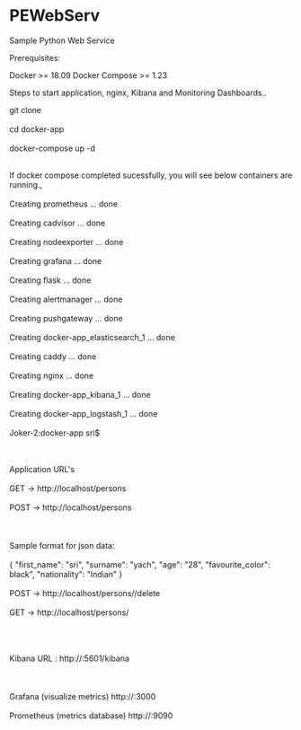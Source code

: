 # PEWebServ
Sample Python Web Service

Prerequisites:

Docker  >= 18.09 
Docker Compose >= 1.23


Steps to start application, nginx, Kibana and Monitoring Dashboards..

git clone <repo> <br></br>
cd docker-app <br></br>
docker-compose up -d <br></br>

If docker compose completed sucessfully, you will see below containers are running.,
<br></br>
Creating prometheus                 ... done <br></br>
Creating cadvisor                   ... done <br></br>
Creating nodeexporter               ... done <br></br>
Creating grafana                    ... done <br></br>
Creating flask                      ... done <br></br>
Creating alertmanager               ... done <br></br>
Creating pushgateway                ... done <br></br>
Creating docker-app_elasticsearch_1 ... done <br></br>
Creating caddy                      ... done <br></br>
Creating nginx                      ... done <br></br>
Creating docker-app_kibana_1        ... done <br></br>
Creating docker-app_logstash_1      ... done <br></br>
Joker-2:docker-app sri$ 

<br></br>
Application URL's
<br></br>
GET -> http://localhost/persons <br></br>
POST -> http://localhost/persons <jsondata> <br></br>
<br></br>
Sample format for json data:
<br></br>
{
    "first_name": "sri",
    "surname": "yach",
    "age": "28",
    "favourite_color": black",
    "nationality": "Indian"
}
<br></br>
POST -> http://localhost/persons/<id>/delete<br></br>
GET -> http://localhost/persons/<id> <br></br>

<br></br>
Kibana URL : http://<host-ip>:5601/kibana <br></br>
<br></br>
Grafana (visualize metrics) http://<host-ip>:3000
<br></br>
Prometheus (metrics database) http://<host-ip>:9090 <br></br>
